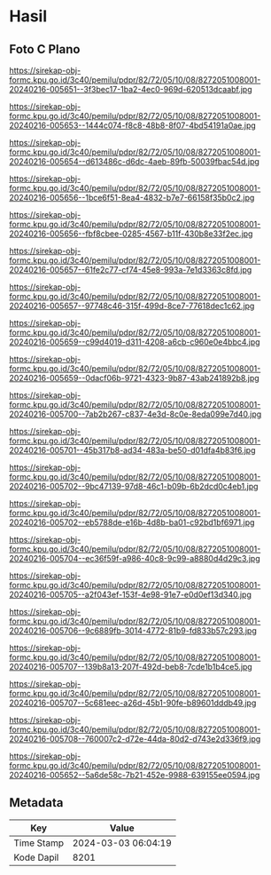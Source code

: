 # Hasil

## Foto C Plano

https://sirekap-obj-formc.kpu.go.id/3c40/pemilu/pdpr/82/72/05/10/08/8272051008001-20240216-005651--3f3bec17-1ba2-4ec0-969d-620513dcaabf.jpg

https://sirekap-obj-formc.kpu.go.id/3c40/pemilu/pdpr/82/72/05/10/08/8272051008001-20240216-005653--1444c074-f8c8-48b8-8f07-4bd54191a0ae.jpg

https://sirekap-obj-formc.kpu.go.id/3c40/pemilu/pdpr/82/72/05/10/08/8272051008001-20240216-005654--d613486c-d6dc-4aeb-89fb-50039fbac54d.jpg

https://sirekap-obj-formc.kpu.go.id/3c40/pemilu/pdpr/82/72/05/10/08/8272051008001-20240216-005656--1bce6f51-8ea4-4832-b7e7-66158f35b0c2.jpg

https://sirekap-obj-formc.kpu.go.id/3c40/pemilu/pdpr/82/72/05/10/08/8272051008001-20240216-005656--fbf8cbee-0285-4567-b11f-430b8e33f2ec.jpg

https://sirekap-obj-formc.kpu.go.id/3c40/pemilu/pdpr/82/72/05/10/08/8272051008001-20240216-005657--61fe2c77-cf74-45e8-993a-7e1d3363c8fd.jpg

https://sirekap-obj-formc.kpu.go.id/3c40/pemilu/pdpr/82/72/05/10/08/8272051008001-20240216-005657--97748c46-315f-499d-8ce7-77618dec1c62.jpg

https://sirekap-obj-formc.kpu.go.id/3c40/pemilu/pdpr/82/72/05/10/08/8272051008001-20240216-005659--c99d4019-d311-4208-a6cb-c960e0e4bbc4.jpg

https://sirekap-obj-formc.kpu.go.id/3c40/pemilu/pdpr/82/72/05/10/08/8272051008001-20240216-005659--0dacf06b-9721-4323-9b87-43ab241892b8.jpg

https://sirekap-obj-formc.kpu.go.id/3c40/pemilu/pdpr/82/72/05/10/08/8272051008001-20240216-005700--7ab2b267-c837-4e3d-8c0e-8eda099e7d40.jpg

https://sirekap-obj-formc.kpu.go.id/3c40/pemilu/pdpr/82/72/05/10/08/8272051008001-20240216-005701--45b317b8-ad34-483a-be50-d01dfa4b83f6.jpg

https://sirekap-obj-formc.kpu.go.id/3c40/pemilu/pdpr/82/72/05/10/08/8272051008001-20240216-005702--9bc47139-97d8-46c1-b09b-6b2dcd0c4eb1.jpg

https://sirekap-obj-formc.kpu.go.id/3c40/pemilu/pdpr/82/72/05/10/08/8272051008001-20240216-005702--eb5788de-e16b-4d8b-ba01-c92bd1bf6971.jpg

https://sirekap-obj-formc.kpu.go.id/3c40/pemilu/pdpr/82/72/05/10/08/8272051008001-20240216-005704--ec36f59f-a986-40c8-9c99-a8880d4d29c3.jpg

https://sirekap-obj-formc.kpu.go.id/3c40/pemilu/pdpr/82/72/05/10/08/8272051008001-20240216-005705--a2f043ef-153f-4e98-91e7-e0d0ef13d340.jpg

https://sirekap-obj-formc.kpu.go.id/3c40/pemilu/pdpr/82/72/05/10/08/8272051008001-20240216-005706--9c6889fb-3014-4772-81b9-fd833b57c293.jpg

https://sirekap-obj-formc.kpu.go.id/3c40/pemilu/pdpr/82/72/05/10/08/8272051008001-20240216-005707--139b8a13-207f-492d-beb8-7cde1b1b4ce5.jpg

https://sirekap-obj-formc.kpu.go.id/3c40/pemilu/pdpr/82/72/05/10/08/8272051008001-20240216-005707--5c681eec-a26d-45b1-90fe-b89601dddb49.jpg

https://sirekap-obj-formc.kpu.go.id/3c40/pemilu/pdpr/82/72/05/10/08/8272051008001-20240216-005708--760007c2-d72e-44da-80d2-d743e2d336f9.jpg

https://sirekap-obj-formc.kpu.go.id/3c40/pemilu/pdpr/82/72/05/10/08/8272051008001-20240216-005652--5a6de58c-7b21-452e-9988-639155ee0594.jpg


## Metadata

| Key        | Value               |
| ---------- | ------------------- |
| Time Stamp | 2024-03-03 06:04:19 |
| Kode Dapil | 8201                |



